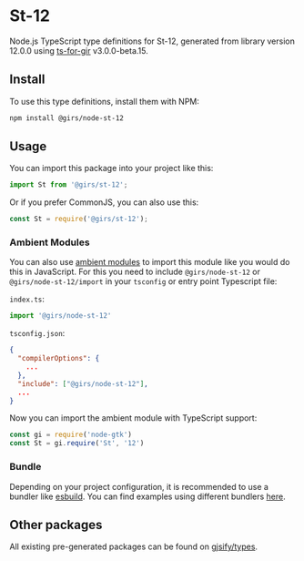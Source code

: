 
# St-12

Node.js TypeScript type definitions for St-12, generated from library version 12.0.0 using [ts-for-gir](https://github.com/gjsify/ts-for-gir) v3.0.0-beta.15.

## Install

To use this type definitions, install them with NPM:
```bash
npm install @girs/node-st-12
```

## Usage

You can import this package into your project like this:
```ts
import St from '@girs/st-12';
```

Or if you prefer CommonJS, you can also use this:
```ts
const St = require('@girs/st-12');
```

### Ambient Modules

You can also use [ambient modules](https://github.com/gjsify/ts-for-gir/tree/main/packages/cli#ambient-modules) to import this module like you would do this in JavaScript.
For this you need to include `@girs/node-st-12` or `@girs/node-st-12/import` in your `tsconfig` or entry point Typescript file:

`index.ts`:
```ts
import '@girs/node-st-12'
```

`tsconfig.json`:
```json
{
  "compilerOptions": {
    ...
  },
  "include": ["@girs/node-st-12"],
  ...
}
```

Now you can import the ambient module with TypeScript support: 

```ts
const gi = require('node-gtk')
const St = gi.require('St', '12')
```



### Bundle

Depending on your project configuration, it is recommended to use a bundler like [esbuild](https://esbuild.github.io/). You can find examples using different bundlers [here](https://github.com/gjsify/ts-for-gir/tree/main/examples).

## Other packages

All existing pre-generated packages can be found on [gjsify/types](https://github.com/gjsify/types).

